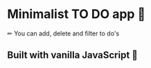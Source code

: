 # Minimalist TO DO app 📝
✏ You can add, delete and filter to do's
## Built with vanilla JavaScript 🤩
